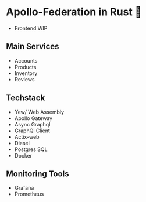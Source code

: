 # Apollo-Federation in Rust 🚀
- Frontend WIP
## Main Services
- Accounts
- Products
- Inventory 
- Reviews 
## Techstack 
- Yew/ Web Assembly 
- Apollo Gateway
- Async Graphql 
- GraphQl Client
- Actix-web
- Diesel 
- Postgres SQL 
- Docker
## Monitoring Tools 
- Grafana 
- Prometheus 



